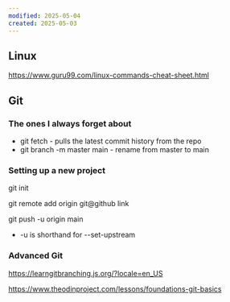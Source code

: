 ```yaml
---
modified: 2025-05-04
created: 2025-05-03
---
```

## Linux
https://www.guru99.com/linux-commands-cheat-sheet.html

## Git
### The ones I always forget about
* git fetch - pulls the latest commit history from the repo
* git branch -m master main - rename from master to main
### Setting up a new project
git init

git remote add origin git@github link

git push -u origin main

- -u is shorthand for --set-upstream
### Advanced Git
https://learngitbranching.js.org/?locale=en_US

https://www.theodinproject.com/lessons/foundations-git-basics
